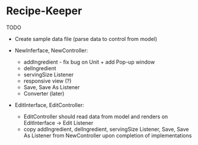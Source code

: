 # Recipe-Keeper
TODO
- Create sample data file (parse data to control from model)

- NewInferface, NewController:
  + addIngredient - fix bug on Unit + add Pop-up window
  + delIngredient
  + servingSize Listener
  + responsive view (?)
  + Save, Save As Listener
  + Converter (later)
  
- EditInterface, EditController:
  + EditController should read data from model and renders on EditInterface -> Edit Listener
  + copy addIngredient, delIngredient, servingSize Listener, Save, Save As Listener from NewController upon completion of implementations
  

